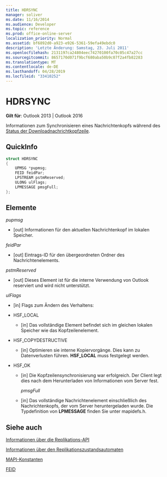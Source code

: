 ```yaml
---
title: HDRSYNC
manager: soliver
ms.date: 11/16/2014
ms.audience: Developer
ms.topic: reference
ms.prod: office-online-server
localization_priority: Normal
ms.assetid: bf6892d0-a923-e926-5361-59efa49ebdc0
description: 'Letzte Änderung: Samstag, 23. Juli 2011'
ms.openlocfilehash: 2131197ca24804eec74270100fa70c05c47a27cc
ms.sourcegitcommit: 8657170d071f9bcf680aba50b9c07f2a4fb82283
ms.translationtype: MT
ms.contentlocale: de-DE
ms.lasthandoff: 04/28/2019
ms.locfileid: "33410252"
---
```

# <a name="hdrsync"></a>HDRSYNC

  
  
**Gilt für**: Outlook 2013 | Outlook 2016 
  
Informationen zum Synchronisieren eines Nachrichtenkopfs während des [Status der Downloadnachrichtkopfzeile](download-message-header-state.md).
  
## <a name="quick-info"></a>QuickInfo

```cpp
struct HDRSYNC 
{ 
    UPMSG *pupmsg; 
    FEID feidPar; 
    LPSTREAM pstmReserved; 
    ULONG ulFlags; 
    LPMESSAGE pmsgFull; 
};
```

## <a name="members"></a>Elemente

 _pupmsg_
  
- [out] Informationen für den aktuellen Nachrichtenkopf im lokalen Speicher.
    
 _feidPar_
  
- [out] Eintrags-ID für den übergeordneten Ordner des Nachrichtenelements.
    
 _pstmReserved_
  
- [out] Dieses Element ist für die interne Verwendung von Outlook reserviert und wird nicht unterstützt. 
    
 _ulFlags_
  
- [in] Flags zum Ändern des Verhaltens:
    
- HSF_LOCAL
    
  - [in] Das vollständige Element befindet sich im gleichen lokalen Speicher wie das Kopfzeilenelement.
    
- HSF_COPYDESTRUCTIVE
    
  -  [in] Optimieren sie interne Kopiervorgänge. Dies kann zu Datenverlusten führen. **HSF_LOCAL** muss festgelegt werden. 
    
- HSF_OK
    
  - [in] Die Kopfzeilensynchronisierung war erfolgreich. Der Client legt dies nach dem Herunterladen von Informationen vom Server fest.
    
     _pmsgFull_
    
  - [in] Das vollständige Nachrichtenelement einschließlich des Nachrichtenkopfs, der vom Server heruntergeladen wurde. Die Typdefinition von **LPMESSAGE** finden Sie unter mapidefs.h. 
    
## <a name="see-also"></a>Siehe auch



[Informationen über die Replikations-API](about-the-replication-api.md)
  
[Informationen über den Replikationszustandsautomaten](about-the-replication-state-machine.md)
  
[MAPI-Konstanten](mapi-constants.md)
  
[FEID](feid.md)

